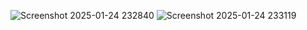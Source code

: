 ![Screenshot 2025-01-24 232840](https://github.com/user-attachments/assets/7f06156e-f3e1-4618-ae76-d39f3c3e9db9)
![Screenshot 2025-01-24 233119](https://github.com/user-attachments/assets/915a3489-6025-4251-b05b-8b4327690eb0)
